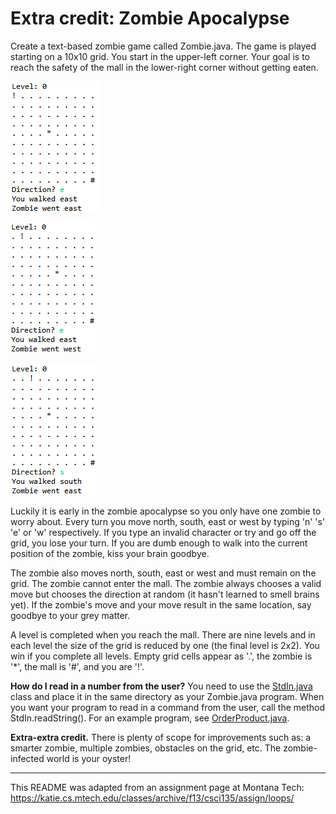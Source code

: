 # Extra credit: Zombie Apocalypse  

Create a text-based zombie game called Zombie.java. The game is played starting on a 10x10 grid. You start in the upper-left corner. Your goal is to reach the safety of the mall in the lower-right corner without getting eaten.    

![](zombie_level0.png)  

![](zombie_level0b.png)  

![](zombie_level0c.png)  

Luckily it is early in the zombie apocalypse so you only have one zombie to worry about. Every turn you move north, south, east or west by typing 'n' 's' 'e' or 'w' respectively. If you type an invalid character or try and go off the grid, you lose your turn. If you are dumb enough to walk into the current position of the zombie, kiss your brain goodbye.  

The zombie also moves north, south, east or west and must remain on the grid. The zombie cannot enter the mall. The zombie always chooses a valid move but chooses the direction at random (it hasn't learned to smell brains yet). If the zombie's move and your move result in the same location, say goodbye to your grey matter.  

A level is completed when you reach the mall. There are nine levels and in each level the size of the grid is reduced by one (the final level is 2x2). You win if you complete all levels. Empty grid cells appear as '.', the zombie is '*', the mall is '#', and you are '!'.  

**How do I read in a number from the user?** You need to use the [StdIn.java](StdIn.java) class and place it in the same directory as your Zombie.java program. When you want your program to read in a command from the user, call the method StdIn.readString(). For an example program, see [OrderProduct.java](OrderProduct.java).  

**Extra-extra credit.** There is plenty of scope for improvements such as: a smarter zombie, multiple zombies, obstacles on the grid, etc. The zombie-infected world is your oyster!  

---

This README was adapted from an assignment page at Montana Tech: https://katie.cs.mtech.edu/classes/archive/f13/csci135/assign/loops/
